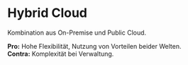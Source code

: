 # Hybrid Cloud

Kombination aus On-Premise und Public Cloud. 

**Pro:** Hohe Flexibilität, Nutzung von Vorteilen beider Welten.  
**Contra:** Komplexität bei Verwaltung.

